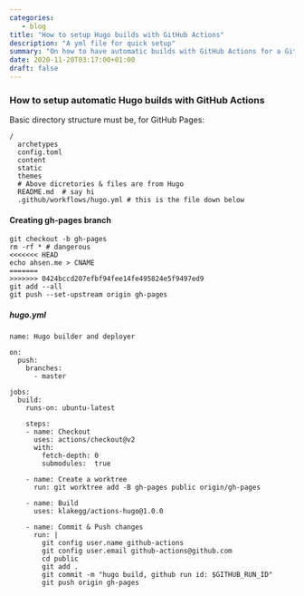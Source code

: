 ```yaml
---
categories:
   - blog
title: "How to setup Hugo builds with GitHub Actions"
description: "A yml file for quick setup"
summary: "On how to have automatic builds with GitHub Actions for a GitHub Pages hosted Hugo powered static site, like this one."
date: 2020-11-20T03:17:00+01:00
draft: false
---
```


### How to setup automatic Hugo builds with GitHub Actions

Basic directory structure must be, for GitHub Pages:
```
/
  archetypes
  config.toml
  content
  static
  themes
  # Above dicretories & files are from Hugo
  README.md  # say hi
  .github/workflows/hugo.yml # this is the file down below
```

#### Creating gh-pages branch

```
git checkout -b gh-pages
rm -rf * # dangerous
<<<<<<< HEAD
echo ahsen.me > CNAME
=======
>>>>>>> 0424bccd207efbf94fee14fe495824e5f9497ed9
git add --all
git push --set-upstream origin gh-pages
```

##### hugo.yml

```
name: Hugo builder and deployer

on:
  push:
    branches:
      - master

jobs:
  build:
    runs-on: ubuntu-latest

    steps:
    - name: Checkout
      uses: actions/checkout@v2
      with:
        fetch-depth: 0
        submodules:  true

    - name: Create a worktree
      run: git worktree add -B gh-pages public origin/gh-pages

    - name: Build
      uses: klakegg/actions-hugo@1.0.0

    - name: Commit & Push changes
      run: |
        git config user.name github-actions
        git config user.email github-actions@github.com
        cd public
        git add .
        git commit -m "hugo build, github run id: $GITHUB_RUN_ID"
        git push origin gh-pages
```
